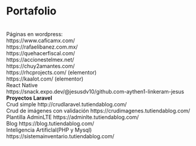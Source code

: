 <h1><strong>Portafolio</strong></h1><br>
Páginas en wordpress:<br>
https://www.caficamx.com/<br>
https://rafaelibanez.com.mx/<br>
https://quehacerfiscal.com/<br>
https://accionestelmex.net/<br>
https://chuy2amantes.com/<br>
https://rhcprojects.com/ (elementor)<br>
https://kaalot.com/ (elementor)<br>
React Native<br>
https://snack.expo.dev/@jesusdv10/github.com-aythen1-linkeram-jesus<br>
<strong>Proyectos Laravel</strong><br>
Crud simple
http://crudlaravel.tutiendablog.com/<br>
Crud de imágenes con validación
https://crudimagenes.tutiendablog.com/<br>
Plantilla AdminLTE
https://adminlte.tutiendablog.com/<br>
Blog
https://blog.tutiendablog.com/<br>
Inteligencia Artificlal(PHP y Mysql)
https://sistemainventario.tutiendablog.com/
